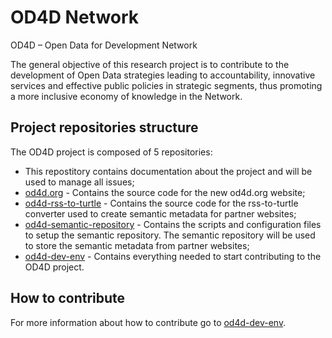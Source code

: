 # OD4D Network

OD4D – Open Data for Development Network

The general objective of this research project is to contribute to the development of Open Data strategies leading to accountability, innovative services and effective public policies in strategic segments, thus promoting a more inclusive economy of knowledge in the Network.

## Project repositories structure

The OD4D project is composed of 5 repositories:

* This repostitory contains documentation about the project and will be used to manage all issues;
* [od4d.org](https://github.com/W3CBrasil/od4d.org) - Contains the source code for the new od4d.org website;
* [od4d-rss-to-turtle](https://github.com/W3CBrasil/od4d-rss-to-turtle) - Contains the source code for the rss-to-turtle converter used to create semantic metadata for partner websites;
* [od4d-semantic-repository](https://github.com/W3CBrasil/od4d-semantic-repository) - Contains the scripts and configuration files to setup the semantic repository. The semantic repository will be used to store the semantic metadata from partner websites;
* [od4d-dev-env](https://github.com/W3CBrasil/od4d-dev-env) - Contains everything needed to start contributing to the OD4D project.

## How to contribute

For more information about how to contribute go to [od4d-dev-env](https://github.com/W3CBrasil/od4d-dev-env).
